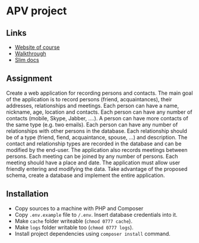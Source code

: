 # APV project

## Links
- [Website of course](https://akela.mendelu.cz/~xpopelka/cs/apv/)
- [Walkthrough](http://odinuv.cz/en/)
- [Slim docs](https://www.slimframework.com/docs/)

## Assignment
Create a web application for recording persons and contacts. The main goal of
the application is to record persons (friend, acquaintances), their addresses,
relationships and meetings. Each person can have a name, nickname, age, location
and contacts. Each person can have any number of contacts (mobile, Skype,
Jabber, ….). A person can have more contacts of the same type (e.g. two emails).
Each person can have any number of relationships with other persons in the
database. Each relationship should be of a type (friend, fiend, acquaintance,
spouse, …) and description. The contact and relationship types are recorded in
the database and can be modified by the end-user. The application also records
meetings between persons. Each meeting can be joined by any number of persons.
Each meeting should have a place and date. The application must allow user
friendly entering and modifying the data. Take advantage of the proposed schema,
create a database and implement the entire application.

## Installation
- Copy sources to a machine with PHP and Composer
- Copy `.env.example` file to `/.env`. Insert database credentials into it.
- Make `cache` folder writeable (`chmod 0777 cache`).
- Make `logs` folder writable too (`chmod 0777 logs`).
- Install project dependencies using `composer install` command.